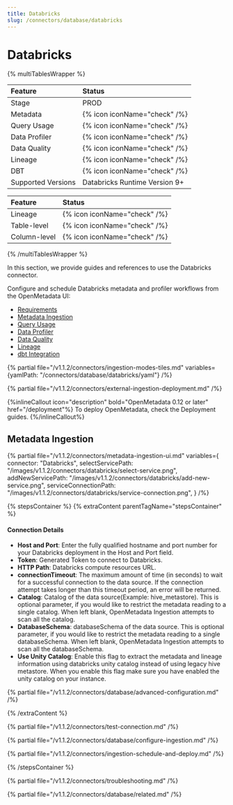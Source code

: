 ```yaml
---
title: Databricks
slug: /connectors/database/databricks
---
```


# Databricks

{% multiTablesWrapper %}

| Feature            | Status                        |
|:-------------------|:------------------------------|
| Stage              | PROD                          |
| Metadata           | {% icon iconName="check" /%}  |
| Query Usage        | {% icon iconName="check" /%}  |
| Data Profiler      | {% icon iconName="check" /%}  |
| Data Quality       | {% icon iconName="check" /%}  |
| Lineage            | {% icon iconName="check" /%}  |
| DBT                | {% icon iconName="check" /%}  |
| Supported Versions | Databricks Runtime Version 9+ |

| Feature      | Status                       |
|:-------------|:-----------------------------|
| Lineage      | {% icon iconName="check" /%} |
| Table-level  | {% icon iconName="check" /%} |
| Column-level | {% icon iconName="check" /%} |

{% /multiTablesWrapper %}

In this section, we provide guides and references to use the Databricks connector.

Configure and schedule Databricks metadata and profiler workflows from the OpenMetadata UI:

- [Requirements](#requirements)
- [Metadata Ingestion](#metadata-ingestion)
- [Query Usage](/connectors/ingestion/workflows/usage)
- [Data Profiler](/connectors/ingestion/workflows/profiler)
- [Data Quality](/connectors/ingestion/workflows/data-quality)
- [Lineage](/connectors/ingestion/lineage)
- [dbt Integration](/connectors/ingestion/workflows/dbt)

{% partial file="/v1.1.2/connectors/ingestion-modes-tiles.md" variables={yamlPath: "/connectors/database/databricks/yaml"} /%}

{% partial file="/v1.1.2/connectors/external-ingestion-deployment.md" /%}

{%inlineCallout icon="description" bold="OpenMetadata 0.12 or later" href="/deployment"%}
To deploy OpenMetadata, check the Deployment guides.
{%/inlineCallout%}

## Metadata Ingestion

{% partial 
  file="/v1.1.2/connectors/metadata-ingestion-ui.md" 
  variables={
    connector: "Databricks", 
    selectServicePath: "/images/v1.1.2/connectors/databricks/select-service.png",
    addNewServicePath: "/images/v1.1.2/connectors/databricks/add-new-service.png",
    serviceConnectionPath: "/images/v1.1.2/connectors/databricks/service-connection.png",
} 
/%}

{% stepsContainer %}
{% extraContent parentTagName="stepsContainer" %}

#### Connection Details

- **Host and Port**: Enter the fully qualified hostname and port number for your Databricks deployment in the Host and Port field.
- **Token**: Generated Token to connect to Databricks.
- **HTTP Path**: Databricks compute resources URL.
- **connectionTimeout**: The maximum amount of time (in seconds) to wait for a successful connection to the data source. If the connection attempt takes longer than this timeout period, an error will be returned.
- **Catalog**: Catalog of the data source(Example: hive_metastore). This is optional parameter, if you would like to restrict the metadata reading to a single catalog. When left blank, OpenMetadata Ingestion attempts to scan all the catalog.
- **DatabaseSchema**: databaseSchema of the data source. This is optional parameter, if you would like to restrict the metadata reading to a single databaseSchema. When left blank, OpenMetadata Ingestion attempts to scan all the databaseSchema.
- **Use Unity Catalog**: Enable this flag to extract the metadata and lineage information using databricks unity catalog instead of using legacy hive metastore. When you enable this flag make sure you have enabled the unity catalog on your instance.

{% partial file="/v1.1.2/connectors/database/advanced-configuration.md" /%}

{% /extraContent %}

{% partial file="/v1.1.2/connectors/test-connection.md" /%}

{% partial file="/v1.1.2/connectors/database/configure-ingestion.md" /%}

{% partial file="/v1.1.2/connectors/ingestion-schedule-and-deploy.md" /%}

{% /stepsContainer %}

{% partial file="/v1.1.2/connectors/troubleshooting.md" /%}

{% partial file="/v1.1.2/connectors/database/related.md" /%}
